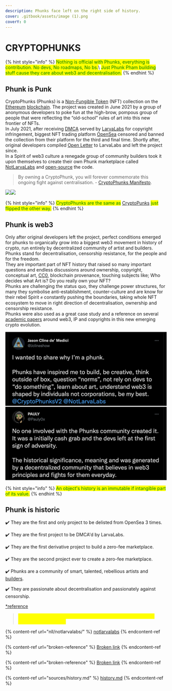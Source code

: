 ```yaml
---
description: Phunks face left on the right side of history.
cover: .gitbook/assets/image (1).png
coverY: 0
---
```


# CRYPTOPHUNKS

{% hint style="info" %}
<mark style="color:green;">Nothing is official with Phunks, everything is contribution. No devs, No roadmaps, No bs.</mark>\ <mark style="color:green;">Just Phunk Pham building stuff cause they care about web3 and decentralisation.</mark>&#x20;
{% endhint %}

## Phunk is Punk

CryptoPhunks (Phunks) is a [Non-Fungible Token](https://en.wikipedia.org/wiki/Non-fungible\_token) (NFT) collection on the [Ethereum](https://en.wikipedia.org/wiki/Ethereum) [blockchain](https://en.wikipedia.org/wiki/Blockchain). The project was created in June 2021 by a group of anonymous developers to poke fun at the high-brow, pompous group of people that were reflecting the “old-school” rules of art into this new frontier of NFTs. \
In July 2021, after receiving [DMCA](https://twitter.com/CryptoPhunks/status/1415001685986922499?s=20\&t=YRRn6i6uXhGV5Cgl\_pJeQA) served by [LarvaLabs](https://larvalabs.com) for copyright infringement, biggest NFT trading platform [OpenSea](https://opensea.io/assets/0xf07468ead8cf26c752c676e43c814fee9c8cf402/8348) censored and banned the collection from their platform for the third and final time. Shortly after, original developers compiled [Open Letter](https://foundation.app/@cryptophunks/foundation/62017) to LarvaLabs and left the project since.\
In a Spirit of web3 culture a renegade group of community builders took it upon themselves to create their own Phunk marketplace called [NotLarvaLabs](nll/notlarvalabs/) and [open-source](sources/open-sourced.md) the code.

> By owning a CryptoPhunk, you will forever commemorate this ongoing fight against centralisation. - [CryptoPhunks Manifesto](https://phunks.medium.com/the-cryptophunks-manifesto-785c7348e558).

![](<.gitbook/assets/Phunk\_4156 (1).png>)![](.gitbook/assets/Phunk\_4156.png)

{% hint style="info" %}
<mark style="color:green;">CryptoPhunks are the same as</mark> [CryptoPunks](https://www.larvalabs.com/cryptopunks) <mark style="color:green;">just flipped the other way.</mark>
{% endhint %}

## Phunk is web3

Only after original developers left the project, perfect conditions emerged for phunks to organically grow into a biggest web3 movement in history of crypto, run entirely by decentralized community of artist and builders.\
Phunks stand for decentralisation, censorship resistance, for the people and for the freedom. \
They are important part of NFT history that raised so many important questions and endless discussions around ownership, copyright, conceptual art, [CC0](https://creativecommons.org/publicdomain/zero/1.0/deed.en), blockchain provenance, touching subjects like; Who decides what Art is? Do you really own your NFT?\
Phunks are challenging the status quo, they challenge power structures, for many they symbolise anti-establishment, counter-culture and are know for their rebel Spirit :fist: constantly pushing the boundaries, taking whole NFT ecosystem to move in right direction of decentralisation, ownership and censorship resistance.\
Phunks were also used as a great case study and a reference on several [academic papers](https://papers.ssrn.com/sol3/papers.cfm?abstract\_id=4029323) around web3, IP and copyrights in this new emerging crypto evolution.&#x20;

&#x20;      ![](<.gitbook/assets/Bildschirmfoto 2022-03-10 um 21.18.54.png>)        ![](<.gitbook/assets/Bildschirmfoto 2022-03-10 um 21.18.31.png>)

{% hint style="info" %}
<mark style="color:green;">An object's history is an immutable if intangible part of its value.</mark>
{% endhint %}

## Phunk is historic

✔️ They are the first and only project to be delisted from OpenSea 3 times.&#x20;

✔️ They are the first project to be DMCA'd by LarvaLabs.&#x20;

✔️ They are the first derivative project to build a zero-fee marketplace.

✔️ They are the second project ever to create a zero-fee marketplace.&#x20;

✔️ Phunks are a community of smart, talented, rebellious artists and [builders](sources/open-sourced.md).&#x20;

✔️ They are passionate about decentralisation and passionately against censorship.

[\*reference](social-media/articles/threads.md)

> <mark style="color:yellow;">START EXPLORING PHUNKS KNOWLEDGE BASE BY CHOOSING FROM TOPICS BELOW</mark>

{% content-ref url="nll/notlarvalabs/" %}
[notlarvalabs](nll/notlarvalabs/)
{% endcontent-ref %}

{% content-ref url="broken-reference" %}
[Broken link](broken-reference)
{% endcontent-ref %}

{% content-ref url="broken-reference" %}
[Broken link](broken-reference)
{% endcontent-ref %}

{% content-ref url="sources/history.md" %}
[history.md](sources/history.md)
{% endcontent-ref %}
